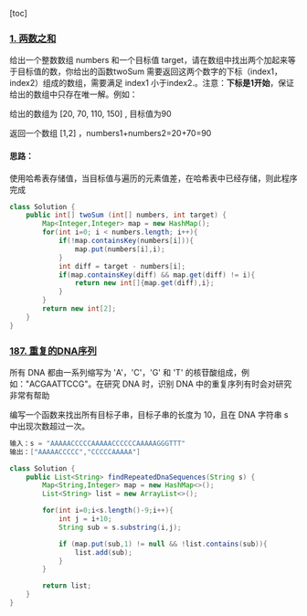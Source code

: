 [toc]

### [1. 两数之和](https://leetcode-cn.com/problems/two-sum/)

给出一个整数数组 numbers 和一个目标值 target，请在数组中找出两个加起来等于目标值的数，你给出的函数twoSum 需要返回这两个数字的下标（index1，index2）组成的数组，需要满足 index1 小于index2.。注意：**下标是1开始**，保证给出的数组中只存在唯一解。例如：

给出的数组为 [20, 70, 110, 150] , 目标值为90

返回一个数组 [1,2] ，numbers1+numbers2=20+70=90

#### 思路：

使用哈希表存储值，当目标值与遍历的元素值差，在哈希表中已经存储，则此程序完成

```java
class Solution {
    public int[] twoSum (int[] numbers, int target) {
        Map<Integer,Integer> map = new HashMap();
        for(int i=0; i < numbers.length; i++){
            if(!map.containsKey(numbers[i])){
                map.put(numbers[i],i);
            }
            int diff = target - numbers[i];
            if(map.containsKey(diff) && map.get(diff) != i){
                return new int[]{map.get(diff),i};
            }
        }
        return new int[2];
    }
}
```





### [187. 重复的DNA序列](https://leetcode-cn.com/problems/repeated-dna-sequences/)

所有 DNA 都由一系列缩写为 'A'，'C'，'G' 和 'T' 的核苷酸组成，例如："ACGAATTCCG"。在研究 DNA 时，识别 DNA 中的重复序列有时会对研究非常有帮助

编写一个函数来找出所有目标子串，目标子串的长度为 10，且在 DNA 字符串 s 中出现次数超过一次。

```java
输入：s = "AAAAACCCCCAAAAACCCCCCAAAAAGGGTTT"
输出：["AAAAACCCCC","CCCCCAAAAA"]
```

```java
class Solution {
    public List<String> findRepeatedDnaSequences(String s) {
        Map<String,Integer> map = new HashMap<>();
        List<String> list = new ArrayList<>();

        for(int i=0;i<s.length()-9;i++){
            int j = i+10;
            String sub = s.substring(i,j);

            if (map.put(sub,1) != null && !list.contains(sub)){
                list.add(sub);
            }
        }

        return list;
    }
}
```

